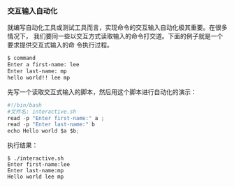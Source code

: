 ###  交互输入自动化

 就编写自动化工具或测试工具而言，实现命令的交互输入自动化极其重要。在很多情况下， 我们要同一些以交互方式读取输入的命令打交道。下面的例子就是一个要求提供交互式输入的命 令执行过程。

```bash
$ command
Enter a first-name: lee
Enter last-name: mp
hello world!! lee mp
```

 先写一个读取交互式输入的脚本，然后用这个脚本进行自动化的演示：

```py
#!/bin/bash
#文件名: interactive.sh
read -p "Enter first-name:" a ;
read -p "Enter last-name:" b
echo Hello world $a $b; 
```

执行结果：

```
$ ./interactive.sh
Enter first-name:lee
Enter last-name:mp
Hello world lee mp
```



